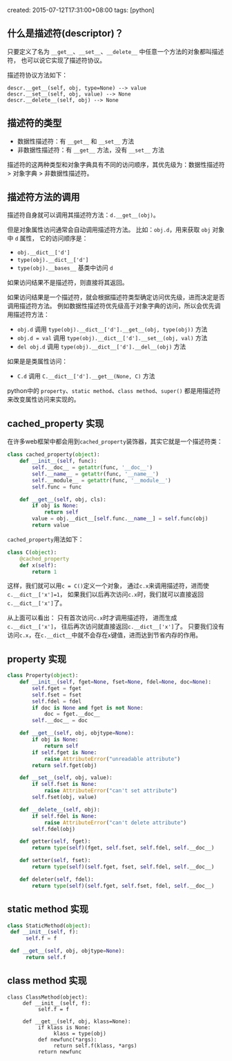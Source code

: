 created: 2015-07-12T17:31:00+08:00
tags: [python]


## 什么是描述符(descriptor)？

只要定义了名为 `__get__`、`__set__`、`__delete__` 中任意一个方法的对象都叫描述符，
也可以说它实现了描述符协议。

描述符协议方法如下：

```
descr.__get__(self, obj, type=None) --> value
descr.__set__(self, obj, value) --> None
descr.__delete__(self, obj) --> None
```


## 描述符的类型

* 数据性描述符：有 `__get__` 和 `__set__` 方法
* 非数据性描述符：有 `__get__` 方法，没有 `__set__` 方法

描述符的这两种类型和对象字典具有不同的访问顺序，其优先级为：数据性描述符 > 对象字典 > 非数据性描述符。


## 描述符方法的调用

描述符自身就可以调用其描述符方法：`d.__get__(obj)`。

但是对象属性访问通常会自动调用描述符方法。
比如：`obj.d`，用来获取 `obj` 对象中 `d` 属性，
它的访问顺序是：

* `obj.__dict__['d']`
* `type(obj).__dict__['d']`
* `type(obj).__bases__` 基类中访问 `d`

如果访问结果不是描述符，则直接将其返回。

如果访问结果是一个描述符，就会根据描述符类型确定访问优先级，进而决定是否调用描述符方法。
例如数据性描述符优先级高于对象字典的访问，所以会优先调用描述符方法：

* `obj.d` 调用 `type(obj).__dict__['d'].__get__(obj, type(obj))` 方法
* `obj.d = val` 调用 `type(obj).__dict__['d'].__set__(obj, val)` 方法
* `del obj.d` 调用 `type(obj).__dict__['d'].__del__(obj)` 方法


如果是是类属性访问：

* `C.d` 调用 `C.__dict__['d'].__get__(None, C)` 方法


python中的 `property`、`static method`、`class method`、`super()` 都是用描述符来改变属性访问来实现的。


## cached_property 实现

在许多web框架中都会用到`cached_property`装饰器，其实它就是一个描述符类：

```python
class cached_property(object):
    def __init__(self, func):
        self.__doc__ = getattr(func, '__doc__')
		self.__name__ = getattr(func, '__name__')
		self.__module__ = getattr(func, '__module__')
        self.func = func

    def __get__(self, obj, cls):
        if obj is None:
            return self
        value = obj.__dict__[self.func.__name__] = self.func(obj)
        return value
```

`cached_property`用法如下：

```python
class C(object):
    @cached_property
    def x(self):
        return 1
```

这样，我们就可以用`c = C()`定义一个对象，
通过`c.x`来调用描述符，进而使`c.__dict__['x']=1`，
如果我们以后再次访问`c.x`时，我们就可以直接返回`c.__dict__['x']`了。

从上面可以看出：
只有首次访问`c.x`时才调用描述符，
进而生成`c.__dict__['x']`，
往后再次访问就直接返回`c.__dict__['x']`了。
只要我们没有访问`c.x`，在`c.__dict__`中就不会存在`x`键值，进而达到节省内存的作用。


## property 实现

```python
class Property(object):
    def __init__(self, fget=None, fset=None, fdel=None, doc=None):
        self.fget = fget
        self.fset = fset
        self.fdel = fdel
        if doc is None and fget is not None:
            doc = fget.__doc__
        self.__doc__ = doc

    def __get__(self, obj, objtype=None):
        if obj is None:
            return self
        if self.fget is None:
            raise AttributeError("unreadable attribute")
        return self.fget(obj)

    def __set__(self, obj, value):
        if self.fset is None:
            raise AttributeError("can't set attribute")
        self.fset(obj, value)

    def __delete__(self, obj):
        if self.fdel is None:
            raise AttributeError("can't delete attribute")
        self.fdel(obj)

    def getter(self, fget):
        return type(self)(fget, self.fset, self.fdel, self.__doc__)

    def setter(self, fset):
        return type(self)(self.fget, fset, self.fdel, self.__doc__)

    def deleter(self, fdel):
        return type(self)(self.fget, self.fset, fdel, self.__doc__)
```


## static method 实现

```python
class StaticMethod(object):
 def __init__(self, f):
      self.f = f

 def __get__(self, obj, objtype=None):
      return self.f
```


## class method 实现

```
class ClassMethod(object):
     def __init__(self, f):
          self.f = f

     def __get__(self, obj, klass=None):
          if klass is None:
               klass = type(obj)
          def newfunc(*args):
               return self.f(klass, *args)
          return newfunc
```
